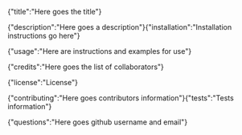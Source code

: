

{"title":"Here goes the title"}

{"description":"Here goes a description"}{"installation":"Installation instructions go here"}

{"usage":"Here are instructions and examples for use"}

{"credits":"Here goes the list of collaborators"}

{"license":"License"}



{"contributing":"Here goes contributors information"}{"tests":"Tests information"}

{"questions":"Here goes github username and email"}

